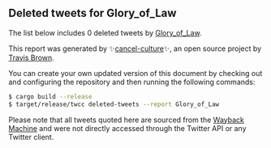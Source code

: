 ## Deleted tweets for Glory_of_Law

The list below includes 0 deleted tweets by
[Glory_of_Law](https://twitter.com/Glory_of_Law).



This report was generated by ✨[cancel-culture](https://github.com/travisbrown/cancel-culture)✨,
an open source project by [Travis Brown](https://twitter.com/travisbrown).

You can create your own updated version of this document by checking out and configuring the
repository and then running the following commands:

```bash
$ cargo build --release
$ target/release/twcc deleted-tweets --report Glory_of_Law
```

Please note that all tweets quoted here are sourced from the
[Wayback Machine](https://web.archive.org) and were not directly accessed through the Twitter API or
any Twitter client.

